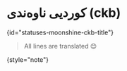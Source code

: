 # کوردیی ناوەندی (ckb)
{id="statuses-moonshine-ckb-title"}


> All lines are translated 😊
>
{style="note"}
